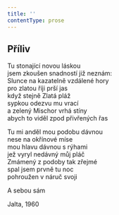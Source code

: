 ```yaml
---
title: ''
contentType: prose
---
```


## Příliv

Tu stonající novou láskou  
jsem zkoušen snadností již neznám:  
Slunce na kazatelně vzdálené hory  
pro zlatou říji prší jas  
když stejně Zlatá pláž  
sypkou odezvu mu vrací  
a zelený Mischor vrhá stíny  
abych to viděl zpod přivřených řas

Tu mi anděl mou podobu dávnou  
nese na okřínové míse  
mou hlavu dávnou s rýhami  
jež vyryl nedávný můj pláč  
Zmámený z podoby tak zřejmé  
spal jsem prvně tu noc  
pohroužen v náruč svoji

A sebou sám

Jalta, 1960
